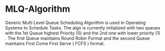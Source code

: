 # MLQ-Algorithm
Generic Multi Level Queue Scheduling Algorithm is used in Operating Systems to Schedule Tasks. The algo is currently initialized with two queues with the 1st Queue highest Priority (0) and the 2nd one with lower priority (1) . The first Queue maintains Round Robin Format and the second Queue maintains First Come First Serve ( FCFS ) format.
